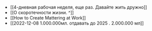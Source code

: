 

- [[4-дневная рабочая неделя, еще раз. Давайте жить дружно]]
- [[О скоротечности жизни. ^]]
- [[How to Create Mattering at Work]]
- [[2022-12-08 1.000.000мл. отдавать до 2025 . 2.000.000 мл]]